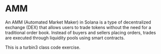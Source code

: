 # AMM

An AMM (Automated Market Maker) in Solana is a type of decentralized exchange (DEX) that allows users to trade tokens without the need for a traditional order book. Instead of buyers and sellers placing orders, trades are executed through liquidity pools using smart contracts.

This is a turbin3 class code exercise.